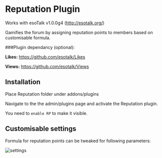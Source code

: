 # Reputation Plugin

Works with esoTalk v1.0.0g4 (http://esotalk.org/)

Gamifies the forum by assigning reputation points to members based on customisable formula.

###Plugin dependancy (optional):

<b>Likes:</b> https://github.com/esotalk/Likes

<b>Views:</b> https://github.com/esotalk/Views

## Installation

Place Reputation folder under addons/plugins

Navigate to the the admin/plugins page and activate the Reputation plugin.

You need to ```enable RP``` to make it visible.

## Customisable settings

Formula for reputation points can be tweaked for following parameters:

![settings](http://s6.postimg.org/c8dceejpd/settings.png)

